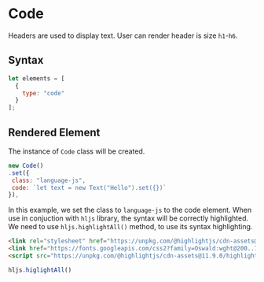 # Code

Headers are used to display text.
User can render header is size ```h1```-```h6```.

## Syntax
```js
let elements = [
  {
    type: "code"
  }
];
```




## Rendered Element
The instance of ```Code``` class will be created.

```js
new Code()
.set({
 class: "language-js",
 code: `let text = new Text("Hello").set({})`
}),
```

In this example, we set the class to ```language-js``` to the code element.
When use in conjuction with ```hljs``` library, the syntax will be correctly highlighted. We need to use ```hljs.highlightAll()``` method, to use its syntax highlighting.

```html
<link rel="stylesheet" href="https://unpkg.com/@highlightjs/cdn-assets@11.9.0/styles/default.min.css">
<link href="https://fonts.googleapis.com/css2?family=Oswald:wght@200..700&display=swap" rel="stylesheet">
<script src="https://unpkg.com/@highlightjs/cdn-assets@11.9.0/highlight.min.js"></script>
```

```js
hljs.higlightAll()
```




